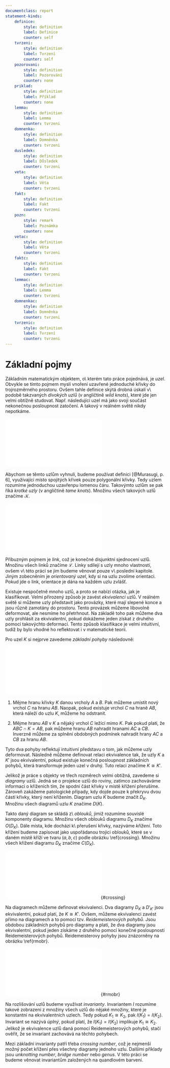 ```yaml
---
documentclass: report
statement-kinds:
    definice:
        style: definition
        label: Definice
        counter: self
    tvrzeni:
        style: definition
        label: Tvrzení
        counter: self
    pozorovani:
        style: definition
        label: Pozorování
        counter: none
    priklad:
        style: definition
        label: Příklad
        counter: none
    lemma:
        style: definition
        label: Lemma
        counter: tvrzeni
    domnenka:
        style: definition
        label: Domněnka
        counter: tvrzeni
    dusledek:
        style: definition
        label: Důsledek
        counter: tvrzeni
    veta:
        style: definition
        label: Věta
        counter: tvrzeni
    fakt:
        style: definition
        label: Fakt
        counter: tvrzeni
    pozn:
        style: remark
        label: Poznámka
        counter: none
    vetac:
        style: definition
        label: Věta
        counter: tvrzeni
    faktc:
        style: definition
        label: Fakt
        counter: tvrzeni
    lemmac:
        style: definition
        label: Lemma
        counter: tvrzeni
    domnenkac:
        style: definition
        label: Domněnka
        counter: tvrzeni
    tvrzenic:
        style: definition
        label: Tvrzení
        counter: tvrzeni
---
```

# Základní pojmy

Základním matematickým objektem, o\ kterém tato práce pojednává, je *uzel*. Obvykle se tímto pojmem myslí vnoření uzavřené jednoduché křivky do trojrozměrného prostoru. Ovšem tahle definice skýtá drobná úskalí v\ podobě takzvaných *divokých uzlů* (v angličtině *wild knots*), které jde jen velmi obtížně studovat. Např. následující uzel má jako svoji součást nekonečnou posloupnost zatočení. A takový v reálném světě nikdy nepotkáme.

![Divoký uzel](../img/wild_knot.pdf)

Abychom se těmto uzlům vyhnuli, budeme používat definici [@Murasugi, p. 6], využívající místo spojitých křivek pouze polygonální křivky. Tedy uzlem rozumíme jednoduchou uzavřenpu lomenou čáru. Takovýmto uzlům se pak říká *krotké uzly* (v angličtině *tame knots*). Množinu všech takových uzlů značíme $\mathcal{K}$.

![Trojlístek](../img/trefoil.pdf)

Příbuzným pojmem je *link*, což je konečné disjunktní sjednocení uzlů. Množinu všech linků značíme $\mathcal{L}$. Linky sdílejí s uzly mnoho vlastností, ovšem v\ této práci se jim budeme věnovat pouze v\ poslední kapitole. Jiným zobecněním je *orientovaný uzel*, kdy si na uzlu zvolíme orientaci. Pokud jde o link, orientace je dána na každém uzlu zvlášť.

Existuje nespočetně mnoho uzlů, a proto se nabízí otázka, jak je klasifikovat. Velmi přirozený způsob je zavést *ekvivalenci* uzlů. V reálném světě si můžeme uzly představit jako provázky, které mají slepené konce a jsou různě zamotány do prostoru. Tento provázek můžeme libovolně deformovat, ale nesmíme ho přetrhnout. Na základě toho pak můžeme dva uzly prohlásit za ekvivalentní, pokud dokážeme jeden získat z druhého pomocí takovýchto deformací. Tento způsob klasifikace je velmi intuitivní, tudíž by bylo vhodné ho reflektovat i v matematické teorii.

Pro uzel $K$ si nejprve zavedeme *základní pohyby* následovně:

![Základní pohyby](../img/natural.pdf)

1) Mějme hranu křivky $K$ danou vrcholy $A$ a $B$. Pak můžeme umístit nový vrchol $C$ na hranu $AB$. Naopak, pokud existuje vrchol $C$ na hraně $AB$, která náleží do uzlu $K$, můžeme ho odstranit.

2) Mějme hranu $AB$ v $K$ a nějaký vrchol $C$ ležící mimo $K$. Pak pokud platí, že $ABC \cap K = AB$, pak můžeme hranu $AB$ nahradit hranami $AC$ a $CB$. Inverzně můžeme za splnění obdobných podmínek nahradit hrany $AC$ a $CB$ za hranu $AB$.

Tyto dva pohyby reflektují intuitivní představu o tom, jak můžeme uzly deformovat. Následně můžeme definovat relaci ekvivalence tak, že uzly $K$ a $K'$ jsou ekvivalentní, pokud existuje konečná posloupnost základních pohybů, která transformuje jeden uzel v druhý. Tuto relaci značíme $K \cong K'$.

Jelikož je práce s objekty ve třech rozměrech velmi obtížná, zavedeme si *diagramy* uzlů. Jedná se o projekce uzlů do roviny, zatímco zachováváme informaci o kříženích tím, že spodní část křivky v místě křížení přerušíme. Zároveň zakážeme patologické případy, kdy dojde pouze k překryvu dvou částí křivky, který není křížením. Diagram uzlu $K$ budeme značit $D_K$. Množinu všech diagramů uzlu $K$ značíme $D(K)$.

Takto daný diagram se skládá z\ *oblouků*, jimiž rozumíme souvislé komponenty diagramu. Množinu všech oblouků diagramu $D_K$ značíme $O(D_K)$. Dále místa, kde dochází k\ přerušení křivky, nazýváme *křížení*. Toto křížení budeme zapisovat jako uspořádanou trojici oblouků, které se v daném místě kříží ve tvaru $(a, b, c)$ podle obrázku \ref{crossing}. Množinu všech křížení diagramu $D_K$ značíme $C(D_K)$.

![Křížení](../img/crossing.pdf){#crossing}


Na diagramech můžeme definovat ekvivalenci. Dva diagramy $D_K$ a $D'_{K'}$ jsou ekvivalentní, pokud platí, že $K \cong K'$. Ovšem, můžeme ekvivalenci zavést přímo na diagramech a to pomocí tzv. *Reidemeisterových pohybů*. Jsou obdobou základních pohybů pro diagramy a platí, že dva diagramy jsou ekvivalentní, pokud jeden získáme z druhého pomocí konečné posloupnosti Reidemeisterových pohybů. Reidemeisterovy pohyby jsou znázorněny na obrázku \ref{rmobr}.

![Reidemeisterovy pohyby](../img/RM.pdf){#rmobr}

Na rozlišování uzlů budeme využívat *invarianty*. Invariantem $I$ rozumíme takové zobrazení z množiny všech uzlů do nějaké množiny, které je konstantní na ekvivalentních uzlech. Tedy pokud $K_1 \cong K_2$, pak $I(K_1) = I(K_2)$. Invariant se nazývá *úplný*, pokud platí, že $I(K_1) = I(K_2)$ implikuje $K_1 \cong K_2$. Jelikož je ekvivalence uzlů daná pomocí Reidemeisterových pohybů, stačí ověřit, že se invariant zachovává na těchto pohybech.

Mezi základní invarianty patří třeba *crossing number*, což je nejmenší možný počet křížení přes všechny diagramy jednoho uzlu. Dalšími příklady jsou *unknotting number*, *bridge number* nebo *genus*. V této práci se budeme věnovat invariantům založených na quandlovém barvení.
